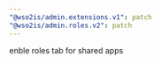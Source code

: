 ```yaml
---
"@wso2is/admin.extensions.v1": patch
"@wso2is/admin.roles.v2": patch
---
```


enble roles tab for shared apps
